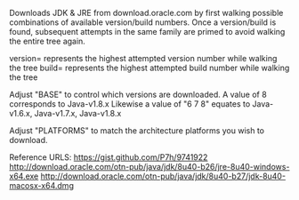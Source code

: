 Downloads JDK & JRE from download.oracle.com by first walking possible combinations of available version/build numbers.
Once a version/build is found, subsequent attempts in the same family are primed to avoid walking the entire tree again.
 
version=<x> represents the highest attempted version number while walking the tree
build=<y> represents the highest attempted build number while walking the tree

Adjust "BASE" to control which versions are downloaded.  A value of 8 corresponds to Java-v1.8.x
Likewise a value of "6 7 8" equates to Java-v1.6.x, Java-v1.7.x, Java-v1.8.x

Adjust "PLATFORMS" to match the architecture platforms you wish to download.

Reference URLS:
https://gist.github.com/P7h/9741922
http://download.oracle.com/otn-pub/java/jdk/8u40-b26/jre-8u40-windows-x64.exe
http://download.oracle.com/otn-pub/java/jdk/8u40-b27/jdk-8u40-macosx-x64.dmg




